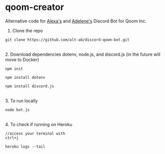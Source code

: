 # qoom-creator

Alternative code for [Alexa's](https://github.com/alt-ab) and [Adelene's](https://github.com/jenybear) Discord Bot for Qoom Inc.
1. Clone the repo
```
git clone https://github.com/alt-ab/discord-qoom-bot.git
```

<br>
2. Download dependencies dotenv, node.js, and discord.js (in the future will move to Docker)

```
npm init

npm install dotenv

npm install discord.js

```

<br>
3. To run locally 

```
node bot.js
```

<br>
4. To check if running on Heroku

```
//access your terminal with 
ctrl+j

heroku logs --tail
```
